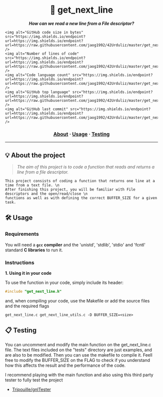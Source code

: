 <h1 align="center">
	📖 get_next_line
</h1>

<p align="center">
	<b><i>How can we read a new line from a File descriptor?</i></b><br>
</p>

	<img alt="GitHub code size in bytes" src="https://img.shields.io/endpoint?url=https://img.shields.io/endpoint?url=https://raw.githubusercontent.com/jaog1992/42Urduliz/master/get_next_line&label=Code%20size&color=lightblue" />
	<img alt="Number of lines of code" src="https://img.shields.io/endpoint?url=https://img.shields.io/endpoint?url=https://raw.githubusercontent.com/jaog1992/42Urduliz/master/get_next_line&label=Lines%20of%20code&color=critical" />
	<img alt="Code language count" src="https://img.shields.io/endpoint?url=https://img.shields.io/endpoint?url=https://raw.githubusercontent.com/jaog1992/42Urduliz/master/get_next_line&label=Languages&color=yellow" />
	<img alt="GitHub top language" src="https://img.shields.io/endpoint?url=https://img.shields.io/endpoint?url=https://raw.githubusercontent.com/jaog1992/42Urduliz/master/get_next_line&label=Top%20language&color=blue" />
	<img alt="GitHub last commit" src="https://img.shields.io/endpoint?url=https://img.shields.io/endpoint?url=https://raw.githubusercontent.com/jaog1992/42Urduliz/master/get_next_line&label=Last%20commit&color=green" />
</p>

<h3 align="center">
	<a href="#%EF%B8%8F-about">About</a>
	<span> · </span>
	<a href="#%EF%B8%8F-usage">Usage</a>
	<span> · </span>
	<a href="#-testing">Testing</a>
</h3>

---

## 💡 About the project

> _The aim of this project is to code a function that reads and returns a line from a file descriptor._

	This project consists of coding a function that returns one line at a time from a text file. \n
	After finishing this project, you will be familiar with File descriptors and the open/read/close \n
	functions as well as with defining the correct BUFFER_SIZE for a given task. 


## 🛠️ Usage

### Requirements

You will need a **`gcc` compiler** and the 'unistd', 'stdlib', 'stdio' and 'fcntl' standard **C libraries** to run it.

### Instructions

**1. Using it in your code**

To use the function in your code, simply include its header:

```C
#include "get_next_line.h"
```

and, when compiling your code, use the Makefile or add the source files and the required flags

```shell
get_next_line.c get_next_line_utils.c -D BUFFER_SIZE=<size>
```

## 📋 Testing

You can uncomment and modify the main function on the get_next_line.c file.
The text files included on the "tests" directory are just examples, and are also to be modified.
Then you can use the makefile to compile it. Feell free to modify the BUFFER_SIZE on the FLAG to check if you understand how this affects the result and the performance of the code.

I recommend playing with the main function and also using this third party tester to fully test the project

* [Tripouille/gnlTester](https://github.com/Tripouille/gnlTester)